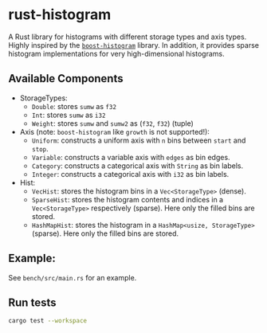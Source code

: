 # rust-histogram

A Rust library for histograms with different storage types and axis types.
Highly inspired by the [`boost-histogram`](https://github.com/scikit-hep/boost-histogram) library.
In addition, it provides sparse histogram implementations for very high-dimensional histograms.

## Available Components

- StorageTypes:
  - `Double`: stores `sumw` as `f32`
  - `Int`: stores `sumw` as `i32`
  - `Weight`: stores `sumw` and `sumw2` as (`f32`, `f32`) (tuple)
- Axis (note: `boost-histogram` like `growth` is not supported!):
  - `Uniform`: constructs a uniform axis with `n` bins between `start` and `stop`.
  - `Variable`: constructs a variable axis with `edges` as bin edges.
  - `Category`: constructs a categorical axis with `String` as bin labels.
  - `Integer`: constructs a categorical axis with `i32` as bin labels.
- Hist:
  - `VecHist`: stores the histogram bins in a `Vec<StorageType>` (dense).
  - `SparseHist`: stores the histogram contents and indices in a `Vec<StorageType>` respectively (sparse). Here only the filled bins are stored.
  - `HashMapHist`: stores the histogram in a `HashMap<usize, StorageType>` (sparse). Here only the filled bins are stored.

## Example:

See `bench/src/main.rs` for an example.


## Run tests

```bash
cargo test --workspace
```
